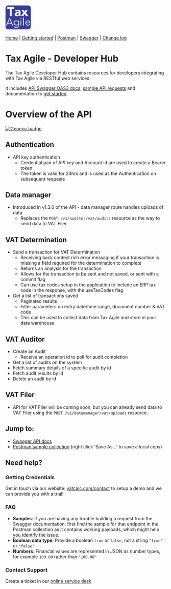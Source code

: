<img src="docs/Tax_Agile_Logo_White_on_Purple.png" width="80">

[Home](https://taxagile.github.io/developer-hub/) \| [Getting started](docs/getting-started.md) \|  [Postman](docs/postman.md) \| [Swagger](docs/swagger/index.html) \| [Change log](docs/changelog.md)

# Tax Agile - Developer Hub
The Tax Agile Developer Hub contains resources for developers integrating with Tax Agile via RESTful web services. 

It includes [API Swagger OAS3 docs](docs/swagger/index.html), [sample API requests](docs/postman.md) and documentation to [get started](docs/getting-started.md).


# Overview of the API
[![Generic badge](https://img.shields.io/badge/Version-v1.3.5-green.svg)]()


## Authentication

* API key authentication
  * Credential pair of API key and Account id are used to create a Bearer token
  * The token is valid for 24hrs and is used as the Authentication on subsequent requests

## Data manager

* Introduced in v1.3.0 of the API - data manager route handles uploads of data
  * Replaces the ```POST /v1/auditor/vat/audits``` resource as the way to send data to VAT Filer

## VAT Determination
* Send a transaction for VAT Determination
  * Receiving back context rich error messaging if your transaction is missing a field required for the determination to complete
  * Returns an analysis for the transaction
  * Allows for the transaction to be sent and not saved, or sent with a commit flag
  * Can use tax codes setup in the application to include an ERP tax code in the response, with the useTaxCodes flag
* Get a list of transactions saved
  * Paginated results
  * Filter parameters on entry date/time range, document number & VAT code
  * This can be used to collect data from Tax Agile and store in your data warehouse

## VAT Auditor
* Create an Audit 
  * Receive an operation id to poll for audit completion
* Get a list of audits on the system
* Fetch summary details of a specific audit by id
* Fetch audit results by id
* Delete an audit by id

## VAT Filer
* API for VAT Filer will be coming soon, but you can already send data to VAT Filer using the ``` POST /v1/datamanager/vat/uploads ``` resource.

## Jump to:
* [Swagger API docs](https://taxagile.github.io/developer-hub)
* [Postman sample collection](./Tax%20Agile%20-%20sample%20collection%20-%20v1.3.5.postman_collection.json) (right click 'Save As...' to save a local copy)


## Need help?

### Getting Credentials
Get in touch via our website: [vatcalc.com/contact](https://www.vatcalc.com/contact/) to setup a demo and we can provide you with a trial!

### FAQ
* **Samples**: If you are having any trouble building a request from the Swagger documentation, first find the sample for that endpoint in the Postman collection as it contains working payloads, which might help you identify the issue. 
* **Boolean data type**: Provide a boolean `true` or `false`, not a string `"true"` or `"false"`
* **Numbers**: Financial values are represented in JSON as number types, for example `100.00` rather than `"100.00"`


### Contact Support
Create a ticket in our [online service desk](https://vatcalc.freshdesk.com/support/home)